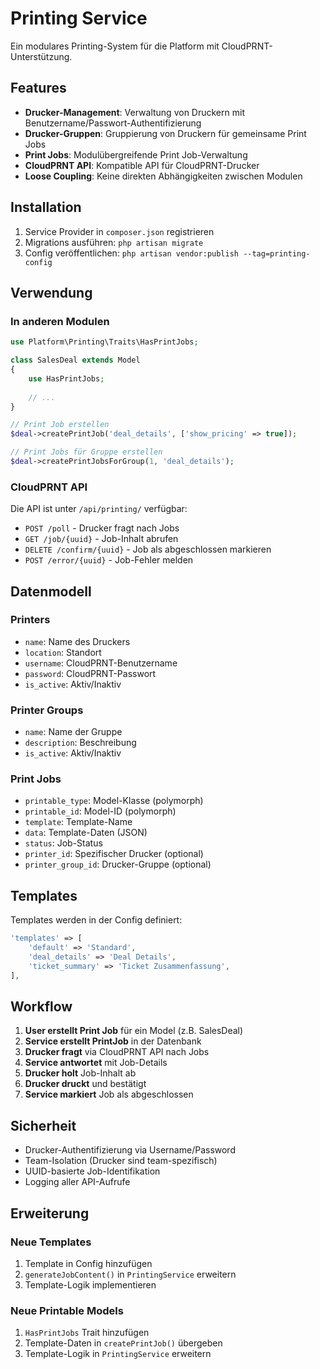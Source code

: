 # Printing Service

Ein modulares Printing-System für die Platform mit CloudPRNT-Unterstützung.

## Features

- **Drucker-Management**: Verwaltung von Druckern mit Benutzername/Passwort-Authentifizierung
- **Drucker-Gruppen**: Gruppierung von Druckern für gemeinsame Print Jobs
- **Print Jobs**: Modulübergreifende Print Job-Verwaltung
- **CloudPRNT API**: Kompatible API für CloudPRNT-Drucker
- **Loose Coupling**: Keine direkten Abhängigkeiten zwischen Modulen

## Installation

1. Service Provider in `composer.json` registrieren
2. Migrations ausführen: `php artisan migrate`
3. Config veröffentlichen: `php artisan vendor:publish --tag=printing-config`

## Verwendung

### In anderen Modulen

```php
use Platform\Printing\Traits\HasPrintJobs;

class SalesDeal extends Model
{
    use HasPrintJobs;
    
    // ...
}

// Print Job erstellen
$deal->createPrintJob('deal_details', ['show_pricing' => true]);

// Print Jobs für Gruppe erstellen
$deal->createPrintJobsForGroup(1, 'deal_details');
```

### CloudPRNT API

Die API ist unter `/api/printing/` verfügbar:

- `POST /poll` - Drucker fragt nach Jobs
- `GET /job/{uuid}` - Job-Inhalt abrufen
- `DELETE /confirm/{uuid}` - Job als abgeschlossen markieren
- `POST /error/{uuid}` - Job-Fehler melden

## Datenmodell

### Printers
- `name`: Name des Druckers
- `location`: Standort
- `username`: CloudPRNT-Benutzername
- `password`: CloudPRNT-Passwort
- `is_active`: Aktiv/Inaktiv

### Printer Groups
- `name`: Name der Gruppe
- `description`: Beschreibung
- `is_active`: Aktiv/Inaktiv

### Print Jobs
- `printable_type`: Model-Klasse (polymorph)
- `printable_id`: Model-ID (polymorph)
- `template`: Template-Name
- `data`: Template-Daten (JSON)
- `status`: Job-Status
- `printer_id`: Spezifischer Drucker (optional)
- `printer_group_id`: Drucker-Gruppe (optional)

## Templates

Templates werden in der Config definiert:

```php
'templates' => [
    'default' => 'Standard',
    'deal_details' => 'Deal Details',
    'ticket_summary' => 'Ticket Zusammenfassung',
],
```

## Workflow

1. **User erstellt Print Job** für ein Model (z.B. SalesDeal)
2. **Service erstellt PrintJob** in der Datenbank
3. **Drucker fragt** via CloudPRNT API nach Jobs
4. **Service antwortet** mit Job-Details
5. **Drucker holt** Job-Inhalt ab
6. **Drucker druckt** und bestätigt
7. **Service markiert** Job als abgeschlossen

## Sicherheit

- Drucker-Authentifizierung via Username/Password
- Team-Isolation (Drucker sind team-spezifisch)
- UUID-basierte Job-Identifikation
- Logging aller API-Aufrufe

## Erweiterung

### Neue Templates

1. Template in Config hinzufügen
2. `generateJobContent()` in `PrintingService` erweitern
3. Template-Logik implementieren

### Neue Printable Models

1. `HasPrintJobs` Trait hinzufügen
2. Template-Daten in `createPrintJob()` übergeben
3. Template-Logik in `PrintingService` erweitern
